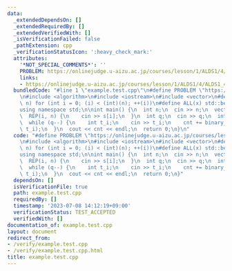 ```yaml
---
data:
  _extendedDependsOn: []
  _extendedRequiredBy: []
  _extendedVerifiedWith: []
  _isVerificationFailed: false
  _pathExtension: cpp
  _verificationStatusIcon: ':heavy_check_mark:'
  attributes:
    '*NOT_SPECIAL_COMMENTS*': ''
    PROBLEM: https://onlinejudge.u-aizu.ac.jp/courses/lesson/1/ALDS1/4/ALDS1_4_B
    links:
    - https://onlinejudge.u-aizu.ac.jp/courses/lesson/1/ALDS1/4/ALDS1_4_B
  bundledCode: "#line 1 \"example.test.cpp\"\n#define PROBLEM \"https://onlinejudge.u-aizu.ac.jp/courses/lesson/1/ALDS1/4/ALDS1_4_B\"\
    \n#include <algorithm>\n#include <iostream>\n#include <vector>\n#define REP(i,\
    \ n) for (int i = 0; (i) < (int)(n); ++(i))\n#define ALL(x) std::begin(x), std::end(x)\n\
    using namespace std;\n\nint main() {\n  int n;\n  cin >> n;\n  vector<int> s(n);\n\
    \  REP(i, n) {\n    cin >> s[i];\n  }\n  int q;\n  cin >> q;\n  int cnt = 0;\n\
    \  while (q--) {\n    int t_i;\n    cin >> t_i;\n    cnt += binary_search(ALL(s),\
    \ t_i);\n  }\n  cout << cnt << endl;\n  return 0;\n}\n"
  code: "#define PROBLEM \"https://onlinejudge.u-aizu.ac.jp/courses/lesson/1/ALDS1/4/ALDS1_4_B\"\
    \n#include <algorithm>\n#include <iostream>\n#include <vector>\n#define REP(i,\
    \ n) for (int i = 0; (i) < (int)(n); ++(i))\n#define ALL(x) std::begin(x), std::end(x)\n\
    using namespace std;\n\nint main() {\n  int n;\n  cin >> n;\n  vector<int> s(n);\n\
    \  REP(i, n) {\n    cin >> s[i];\n  }\n  int q;\n  cin >> q;\n  int cnt = 0;\n\
    \  while (q--) {\n    int t_i;\n    cin >> t_i;\n    cnt += binary_search(ALL(s),\
    \ t_i);\n  }\n  cout << cnt << endl;\n  return 0;\n}"
  dependsOn: []
  isVerificationFile: true
  path: example.test.cpp
  requiredBy: []
  timestamp: '2023-07-08 14:12:19+09:00'
  verificationStatus: TEST_ACCEPTED
  verifiedWith: []
documentation_of: example.test.cpp
layout: document
redirect_from:
- /verify/example.test.cpp
- /verify/example.test.cpp.html
title: example.test.cpp
---
```

